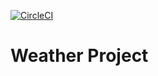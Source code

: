 [![CircleCI](https://circleci.com/gh/jd-gray/weather_project.svg?style=svg)](https://circleci.com/gh/jd-gray/weather_project)

# Weather Project

